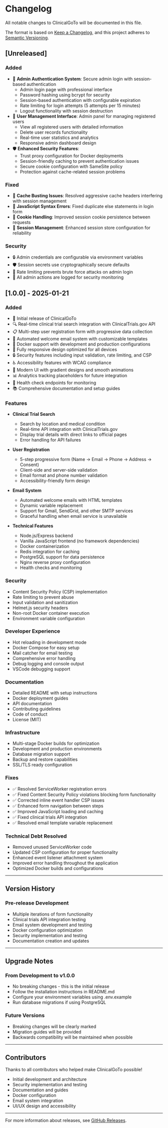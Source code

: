 # Changelog

All notable changes to ClinicalGoTo will be documented in this file.

The format is based on [Keep a Changelog](https://keepachangelog.com/en/1.0.0/),
and this project adheres to [Semantic Versioning](https://semver.org/spec/v2.0.0.html).

## [Unreleased]

### Added
- 🔐 **Admin Authentication System**: Secure admin login with session-based authentication
  - Admin login page with professional interface
  - Password hashing using bcrypt for security
  - Session-based authentication with configurable expiration
  - Rate limiting for login attempts (5 attempts per 15 minutes)
  - Logout functionality with session destruction
- 👥 **User Management Interface**: Admin panel for managing registered users
  - View all registered users with detailed information
  - Delete user records functionality
  - Real-time user statistics and analytics
  - Responsive admin dashboard design
- 🛡️ **Enhanced Security Features**:
  - Trust proxy configuration for Docker deployments
  - Session-friendly caching to prevent authentication issues
  - Secure cookie configuration with SameSite policy
  - Protection against cache-related session problems

### Fixed
- 🐛 **Cache Busting Issues**: Resolved aggressive cache headers interfering with session management
- 🔧 **JavaScript Syntax Errors**: Fixed duplicate else statements in login form
- 🍪 **Cookie Handling**: Improved session cookie persistence between requests
- 🔄 **Session Management**: Enhanced session store configuration for reliability

### Security
- 🔒 Admin credentials are configurable via environment variables
- 🛡️ Session secrets use cryptographically secure defaults
- 🚫 Rate limiting prevents brute force attacks on admin login
- 📝 All admin actions are logged for security monitoring

## [1.0.0] - 2025-01-21

### Added
- 🎉 Initial release of ClinicalGoTo
- 🔍 Real-time clinical trial search integration with ClinicalTrials.gov API
- 📋 Multi-step user registration form with progressive data collection
- 📧 Automated welcome email system with customizable templates
- 🐳 Docker support with development and production configurations
- 📱 Fully responsive design optimized for all devices
- 🔒 Security features including input validation, rate limiting, and CSP
- ♿ Accessibility features with WCAG compliance
- 🎨 Modern UI with gradient designs and smooth animations
- 📊 Analytics tracking placeholders for future integration
- 🔧 Health check endpoints for monitoring
- 📚 Comprehensive documentation and setup guides

### Features
- **Clinical Trial Search**
  - Search by location and medical condition
  - Real-time API integration with ClinicalTrials.gov
  - Display trial details with direct links to official pages
  - Error handling for API failures
  
- **User Registration**
  - 5-step progressive form (Name → Email → Phone → Address → Consent)
  - Client-side and server-side validation
  - Email format and phone number validation
  - Accessibility-friendly form design
  
- **Email System**
  - Automated welcome emails with HTML templates
  - Dynamic variable replacement
  - Support for Gmail, SendGrid, and other SMTP services
  - Graceful handling when email service is unavailable
  
- **Technical Features**
  - Node.js/Express backend
  - Vanilla JavaScript frontend (no framework dependencies)
  - Docker containerization
  - Redis integration for caching
  - PostgreSQL support for data persistence
  - Nginx reverse proxy configuration
  - Health checks and monitoring

### Security
- Content Security Policy (CSP) implementation
- Rate limiting to prevent abuse
- Input validation and sanitization
- Helmet.js security headers
- Non-root Docker container execution
- Environment variable configuration

### Developer Experience
- Hot reloading in development mode
- Docker Compose for easy setup
- Mail catcher for email testing
- Comprehensive error handling
- Debug logging and console output
- VSCode debugging support

### Documentation
- Detailed README with setup instructions
- Docker deployment guides
- API documentation
- Contributing guidelines
- Code of conduct
- License (MIT)

### Infrastructure
- Multi-stage Docker builds for optimization
- Development and production environments
- Database migration support
- Backup and restore capabilities
- SSL/TLS ready configuration

### Fixes
- ✅ Resolved ServiceWorker registration errors
- ✅ Fixed Content Security Policy violations blocking form functionality
- ✅ Corrected inline event handler CSP issues
- ✅ Enhanced form navigation between steps
- ✅ Improved JavaScript loading and caching
- ✅ Fixed clinical trials API integration
- ✅ Resolved email template variable replacement

### Technical Debt Resolved
- Removed unused ServiceWorker code
- Updated CSP configuration for proper functionality
- Enhanced event listener attachment system
- Improved error handling throughout the application
- Optimized Docker builds and configurations

---

## Version History

### Pre-release Development
- Multiple iterations of form functionality
- Clinical trials API integration testing
- Email system development and testing
- Docker configuration optimization
- Security implementation and testing
- Documentation creation and updates

---

## Upgrade Notes

### From Development to v1.0.0
- No breaking changes - this is the initial release
- Follow the installation instructions in README.md
- Configure your environment variables using .env.example
- Run database migrations if using PostgreSQL

### Future Versions
- Breaking changes will be clearly marked
- Migration guides will be provided
- Backwards compatibility will be maintained when possible

---

## Contributors

Thanks to all contributors who helped make ClinicalGoTo possible!

- Initial development and architecture
- Security implementation and testing
- Documentation and guides
- Docker configuration
- Email system integration
- UI/UX design and accessibility

---

For more information about releases, see [GitHub Releases](https://github.com/yourusername/ClinicalGoTo/releases).

